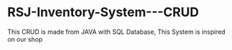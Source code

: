 # RSJ-Inventory-System---CRUD
This CRUD is made from JAVA with SQL Database, This System is inspired on our shop 
